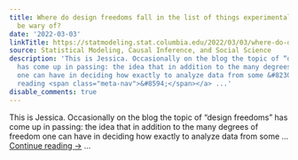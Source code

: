 ```yaml
---
title: Where do design freedoms fall in the list of things experimentalists should
  be wary of?
date: '2022-03-03'
linkTitle: https://statmodeling.stat.columbia.edu/2022/03/03/where-do-design-freedoms-fall-in-the-list-of-things-experimentalists-should-be-wary-of/
source: Statistical Modeling, Causal Inference, and Social Science
description: 'This is Jessica. Occasionally on the blog the topic of “design freedoms”
  has come up in passing: the idea that in addition to the many degrees of freedom
  one can have in deciding how exactly to analyze data from some &#8230; <a href="https://statmodeling.stat.columbia.edu/2022/03/03/where-do-design-freedoms-fall-in-the-list-of-things-experimentalists-should-be-wary-of/">Continue
  reading <span class="meta-nav">&#8594;</span></a> ...'
disable_comments: true
---
```

This is Jessica. Occasionally on the blog the topic of “design freedoms” has come up in passing: the idea that in addition to the many degrees of freedom one can have in deciding how exactly to analyze data from some &#8230; <a href="https://statmodeling.stat.columbia.edu/2022/03/03/where-do-design-freedoms-fall-in-the-list-of-things-experimentalists-should-be-wary-of/">Continue reading <span class="meta-nav">&#8594;</span></a> ...